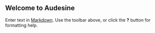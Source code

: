 ## Welcome to Audesine

Enter text in [Markdown](http://daringfireball.net/projects/markdown/). Use the toolbar above, or click the **?** button for formatting help.
